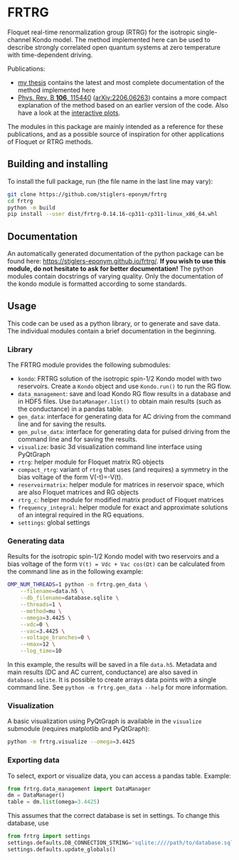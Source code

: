 # FRTRG
Floquet real-time renormalization group (RTRG) for the isotropic single-channel Kondo model.
The method implemented here can be used to describe strongly correlated open quantum systems at zero temperature with time-dependent driving.

Publications:
* [my thesis](https://doi.org/10.18154/RWTH-2023-05062)
  contains the latest and most complete documentation of the method implemented here
* [Phys. Rev. B **106**, 115440](https://doi.org/10.1103/PhysRevB.106.115440)
  ([arXiv:2206.06263](https://arxiv.org/abs/2206.06263))
  contains a more compact explanation of the method based on an earlier version of the code.
  Also have a look at the [interactive plots](https://vbruch.eu/frtrg.html).

The modules in this package are mainly intended as a reference for these publications,
and as a possible source of inspiration for other applications of Floquet or RTRG methods.


## Building and installing
To install the full package, run (the file name in the last line may vary):
```sh
git clone https://github.com/stiglers-eponym/frtrg
cd frtrg
python -m build
pip install --user dist/frtrg-0.14.16-cp311-cp311-linux_x86_64.whl
```

## Documentation
An automatically generated documentation of the python package can be found here:
<https://stiglers-eponym.github.io/frtrg/>.
**If you wish to use this module, do not hesitate to ask for better documentation!**
The python modules contain docstrings of varying quality. Only the
documentation of the kondo module is formatted according to some standards.


## Usage
This code can be used as a python library, or to generate and save data.
The individual modules contain a brief documentation in the beginning.

### Library
The FRTRG module provides the following submodules:
* `kondo`: FRTRG solution of the isotropic spin-1/2 Kondo model with two reservoirs. Create a `Kondo` object and use `Kondo.run()` to run the RG flow.
* `data_management`: save and load Kondo RG flow results in a database and in HDF5 files. Use `DataManager.list()` to obtain main results (such as the conductance) in a pandas table.
* `gen_data`: interface for generating data for AC driving from the command line and for saving the results.
* `gen_pulse_data`: interface for generating data for pulsed driving from the command line and for saving the results.
* `visualize`: basic 3d visualization command line interface using PyQtGraph
* `rtrg`: helper module for Floquet matrix RG objects
* `compact_rtrg`: variant of `rtrg` that uses (and requires) a symmetry in the bias voltage of the form V(-t)=-V(t).
* `reservoirmatrix`: helper module for matrices in reservoir space, which are also Floquet matrices and RG objects
* `rtrg_c`: helper module for modified matrix product of Floquet matrices
* `frequency_integral`: helper module for exact and approximate solutions of an integral required in the RG equations.
* `settings`: global settings

### Generating data
Results for the isotropic spin-1/2 Kondo model with two reservoirs and a bias voltage of the form `V(t) = Vdc + Vac cos(Ωt)` can be calculated from the command line as in the following example:
```sh
OMP_NUM_THREADS=1 python -m frtrg.gen_data \
    --filename=data.h5 \
    --db_filename=database.sqlite \
    --threads=1 \
    --method=mu \
    --omega=3.4425 \
    --vdc=0 \
    --vac=3.4425 \
    --voltage_branches=0 \
    --nmax=12 \
    --log_time=10
```
In this example, the results will be saved in a file `data.h5`. Metadata and main results (DC and AC current, conductance) are also saved in `database.sqlite`.
It is possible to create arrays data points with a single command line. See `python -m frtrg.gen_data --help` for more information.

### Visualization
A basic visualization using PyQtGraph is available in the `visualize` submodule (requires matplotlib and PyQtGraph):
```sh
python -m frtrg.visualize --omega=3.4425
```

### Exporting data
To select, export or visualize data, you can access a pandas table. Example:
```python
from frtrg.data_management import DataManager
dm = DataManager()
table = dm.list(omega=3.4425)
```
This assumes that the correct database is set in settings. To change this database, use
```python
from frtrg import settings
settings.defaults.DB_CONNECTION_STRING='sqlite:////path/to/database.sqlite'
settings.defaults.update_globals()
```
